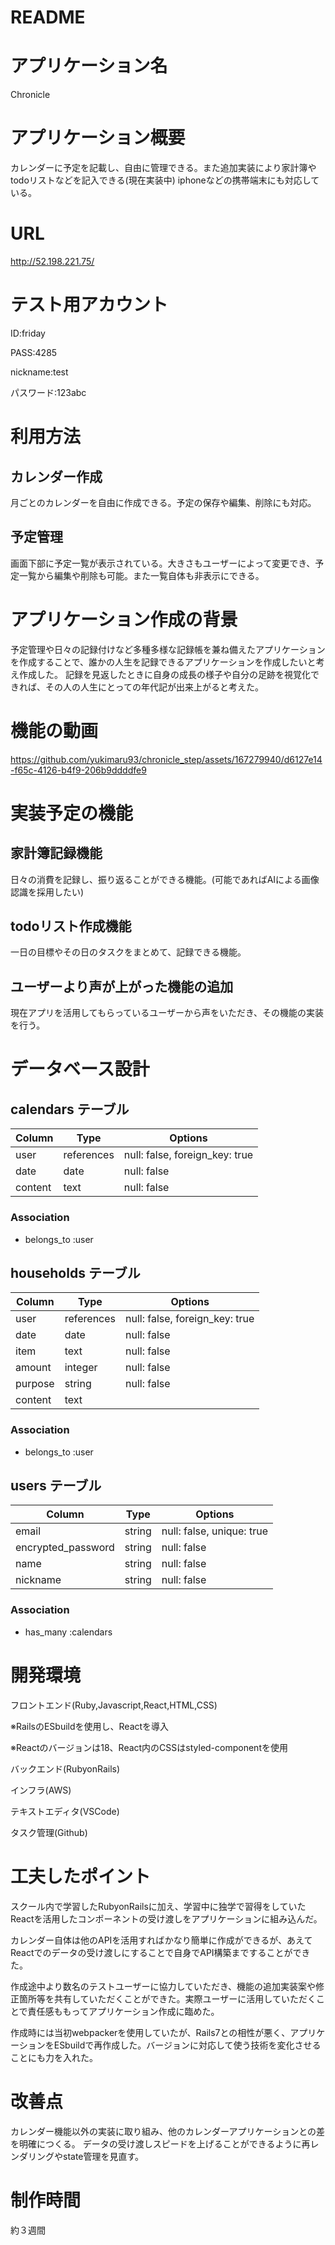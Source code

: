 # README

# アプリケーション名
Chronicle

# アプリケーション概要
カレンダーに予定を記載し、自由に管理できる。また追加実装により家計簿やtodoリストなどを記入できる(現在実装中)
iphoneなどの携帯端末にも対応している。

# URL
http://52.198.221.75/

# テスト用アカウント
ID:friday

PASS:4285

nickname:test

パスワード:123abc

# 利用方法
## カレンダー作成
月ごとのカレンダーを自由に作成できる。予定の保存や編集、削除にも対応。

## 予定管理
画面下部に予定一覧が表示されている。大きさもユーザーによって変更でき、予定一覧から編集や削除も可能。また一覧自体も非表示にできる。

# アプリケーション作成の背景
予定管理や日々の記録付けなど多種多様な記録帳を兼ね備えたアプリケーションを作成することで、誰かの人生を記録できるアプリケーションを作成したいと考え作成した。
記録を見返したときに自身の成長の様子や自分の足跡を視覚化できれば、その人の人生にとっての年代記が出来上がると考えた。

# 機能の動画
https://github.com/yukimaru93/chronicle_step/assets/167279940/d6127e14-f65c-4126-b4f9-206b9ddddfe9

# 実装予定の機能
## 家計簿記録機能
日々の消費を記録し、振り返ることができる機能。(可能であればAIによる画像認識を採用したい)

## todoリスト作成機能
一日の目標やその日のタスクをまとめて、記録できる機能。

## ユーザーより声が上がった機能の追加
現在アプリを活用してもらっているユーザーから声をいただき、その機能の実装を行う。

# データベース設計
## calendars テーブル

| Column              | Type       | Options                        |
| ------------------- | ---------- | ------------------------------ |
| user                | references | null: false, foreign_key: true |
| date                | date       | null: false |
| content             | text       | null: false |
 
### Association

- belongs_to :user

## households テーブル

| Column              | Type       | Options                        |
| ------------------- | ---------- | ------------------------------ |
| user                | references | null: false, foreign_key: true |
| date                | date       | null: false |
| item                | text       | null: false |
| amount              | integer    | null: false |
| purpose             | string     | null: false |
| content             | text       | 
 
### Association

- belongs_to :user

## users テーブル

| Column             | Type    | Options     |
| ------------------ | ------- | ----------- |
| email              | string  | null: false, unique: true |
| encrypted_password | string  | null: false |
| name               | string  | null: false |
| nickname           | string  | null: false |


### Association

- has_many :calendars


# 開発環境
フロントエンド(Ruby,Javascript,React,HTML,CSS)

※RailsのESbuildを使用し、Reactを導入

※Reactのバージョンは18、React内のCSSはstyled-componentを使用

バックエンド(RubyonRails)

インフラ(AWS)

テキストエディタ(VSCode)

タスク管理(Github)

# 工夫したポイント	
スクール内で学習したRubyonRailsに加え、学習中に独学で習得をしていたReactを活用したコンポーネントの受け渡しをアプリケーションに組み込んだ。

カレンダー自体は他のAPIを活用すればかなり簡単に作成ができるが、あえてReactでのデータの受け渡しにすることで自身でAPI構築まですることができた。

作成途中より数名のテストユーザーに協力していただき、機能の追加実装案や修正箇所等を共有していただくことができた。実際ユーザーに活用していただくことで責任感ももってアプリケーション作成に臨めた。

作成時には当初webpackerを使用していたが、Rails7との相性が悪く、アプリケーションをESbuildで再作成した。バージョンに対応して使う技術を変化させることにも力を入れた。

# 改善点
カレンダー機能以外の実装に取り組み、他のカレンダーアプリケーションとの差を明確につくる。
データの受け渡しスピードを上げることができるように再レンダリングやstate管理を見直す。

# 制作時間
約３週間


